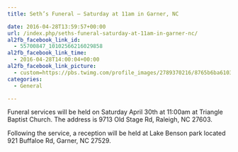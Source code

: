 ```yaml
---
title: Seth’s Funeral – Saturday at 11am in Garner, NC

date: 2016-04-28T13:59:57+00:00
url: /index.php/seths-funeral-saturday-at-11am-in-garner-nc/
al2fb_facebook_link_id:
  - 55700847_10102566216029858
al2fb_facebook_link_time:
  - 2016-04-28T14:00:04+00:00
al2fb_facebook_link_picture:
  - custom=https://pbs.twimg.com/profile_images/2789370216/8765b6ba61039a987bdc1b3bc922bdbf_400x400.png
categories:
  - General

---
```

Funeral services will be held on Saturday April 30th at 11:00am at Triangle Baptist Church. The address is 9713 Old Stage Rd, Raleigh, NC 27603. 

Following the service, a reception will be held at Lake Benson park located 921 Buffaloe Rd, Garner, NC 27529.